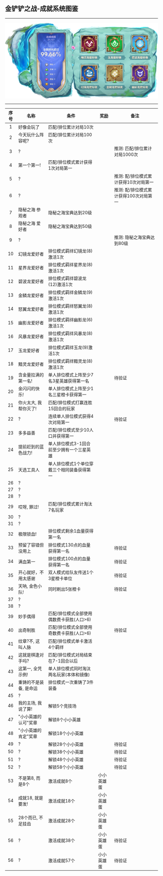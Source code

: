 ## 金铲铲之战-成就系统图鉴

--------

<img src="/others/tft_2022_10_18.png">

--------

| 序号 | 名称 | 条件 | 奖励 | 备注 |
|:--:|--------------|-------------------------|-----|-----|
| 1 | 好像会玩了 | 匹配/排位累计对局10次 |
| 2 | 今天玩什么阵容呢? | 匹配/排位累计对局100次 |
| 3 | ? |||推测: 匹配/排位累计对局1000次|
| 4 | 第一个第一!       | 匹配/排位模式累计获得1次对局第一 |
| 5 | ? |||推测: 配/排位模式累计获得10次对局第一|
| 6 | ? |||推测: 配/排位模式累计获得100次对局第一|
| 7 | 隐秘之海 参观者 | 隐秘之海宝典达到20级 |
| 8 | 隐秘之海 爱好者 | 隐秘之海宝典达到50级 |
| 9 | ? |||推测: 隐秘之海宝典达到80级|
| 10 | 幻镜龙爱好者 | 排位模式羁绊幻镜龙(8)激活1次 |
| 11 | 星界龙爱好者 | 排位模式羁绊星界龙(8)激活1次 |
| 12 | 碧波龙爱好者 | 排位模式羁绊碧波龙(12)激活1次 |
| 13 | 金鳞龙爱好者 | 排位模式羁绊金鳞龙(9)激活1次 |
| 14 | 怒翼龙爱好者 | 排位模式羁绊怒翼龙(8)激活1次 |
| 15 | 幽影龙爱好者 | 排位模式羁绊幽影龙(6)激活1次 |
| 16 | 风暴龙爱好者 | 排位模式羁绊风暴龙(8)激活1次 |
| 17 | 玉龙爱好者 | 排位模式羁绊玉龙(9)激活1次 |
| 18 | 黯灵龙爱好者 | 排位模式羁绊黯灵龙(8)激活1次 |
| 19 | 含金量拉满的第一名! | 单人排位模式上阵至少7名3星英雄获得第一名 ||待验证|
| 20 | 金闪闪的快乐!      | 单人排位模式上阵至少1名三星橙卡获得第一 |
| 21 | 你火太大, 我帮你灭了! | 匹配/排位模式打赢连胜15回合的玩家 |
| 22 | ? |连续单人排位模式获得4次对局第一||待验证|
| 23 | 多多益善 | 匹配/排位模式至少10人口并获得第一 |
| 24 | 提前赶到的蓝色战力!   | 单人排位模式3-1回合前至少拥有一个三星英雄 |
| 25 | 天选工具人 | 单人排位模式1个单位穿戴三个相同装备获得第一 |
| 26 | ? |
| 27 | ? |
| 28 | ? |
| 29 | 哎呀, 罪过!      | 匹配/排位模式累计淘汰7名玩家 |
| 30 | ? |
| 31 | ? |
| 32 | 极限锁血!        | 排位模式剩余1血量获得第一名 |
| 33 | 预留了容错但没用上 | 排位模式130点的血量获得第一名||待验证|
| 34 | 满血第一 | 排位模式100点的血量获得第一名||待验证|
| 35 | 开心就好，不用太感谢 | 双人模式给队友传送1个3星橙卡单位||待验证|
| 36 | 天呐, 金色小队! | 同时刷出5张橙卡||待验证|
| 37 | ? |
| 38 | ? |
| 39 | 妙手偶得 | 匹配/排位模式全部使用偶数费卡获胜(人口>6) |
| 40 | 出奇制胜 |匹配/排位模式全部使用奇数费卡获胜(人口>6)||待验证|
| 41 | 纹章?不, 这叫人脉 | 匹配/排位模式单卡激活4个羁绊 |
| 42 | 这就是棋逢对手吗? | 匹配/排位模式对局结束在7-1回合以后 |
| 43 | 这第一, 全凭示例!   | 单人排位模式同时淘汰两名玩家(本体和镜像)   |
| 44 | 重铸的不是装备, 是命运 | 排位模式一次重铸了3件装备 |
| 45 | ? |
| 46 | 我的主场, 我说了算!  | 解锁5个竞技场 |
| 47 | "小小英雄的认可"奖章 | 解锁8个小小英雄 |
| 48 | "小小英雄的肯定"奖章 | 解锁18个小小英雄 |
| 49 | ? | 解锁28个小小英雄 ||待验证|
| 50 | ? | 解锁38个小小英雄 ||待验证|
| 51 | ? | 解锁48个小小英雄 ||待验证|
| 52 | ? | 解锁58个小小英雄 ||待验证|
| 53 | 不是第8, 而是8个 |激活成就8个|小小英雄蛋|
| 54 | 成就18, 就是要发!   |激活成就18个|小小英雄蛋|
| 55 | 28个而已, 不足挂齿 |激活成就28个|小小英雄蛋|
|56|?|激活成就38个|小小英雄蛋|待验证|
|56|?|激活成就57个|小小英雄蛋|待验证|

